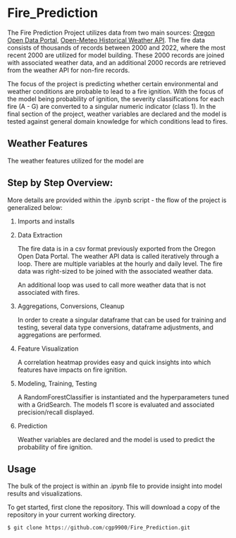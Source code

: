 # Fire_Prediction

The Fire Prediction Project utilizes data from two main sources: [Oregon Open Data Portal](https://data.oregon.gov/Natural-Resources/ODF-Fire-Occurrence-Data-2000-2022/fbwv-q84y/about_data), [Open-Meteo Historical Weather API](https://open-meteo.com/en/docs/historical-weather-api). The fire data consists of thousands of records between 2000 and 2022, where the most recent 2000 are utilized for model building. These 2000 records are joined with associated weather data, and an additional 2000 records are retrieved from the weather API for non-fire records. 

The focus of the project is predicting whether certain environmental and weather conditions are probable to lead to a fire ignition. With the focus of the model being probability of ignition, the severity classifications for each fire (A - G) are converted to a singular numeric indicator (class 1). In the final section of the project, weather variables are declared and the model is tested against general domain knowledge for which conditions lead to fires.

## Weather Features

The weather features utilized for the model are 

## Step by Step Overview:

More details are provided within the .ipynb script - the flow of the project is generalized below:

1. Imports and installs

2. Data Extraction

    The fire data is in a csv format previously exported from the Oregon Open Data Portal. The weather API data is called iteratively through a loop. There are multiple variables at the hourly and daily level. The fire data was right-sized to be joined with the associated weather data. 
    
    An additional loop was used to call more weather data that is not associated with fires. 

3. Aggregations, Conversions, Cleanup

    In order to create a singular dataframe that can be used for training and testing, several data type conversions, dataframe adjustments, and aggregations are performed. 

4. Feature Visualization

    A correlation heatmap provides easy and quick insights into which features have impacts on fire ignition. 

5. Modeling, Training, Testing

    A RandomForestClassifier is instantiated and the hyperparameters tuned with a GridSearch. The models f1 score is evaluated and associated precision/recall displayed. 

6. Prediction

    Weather variables are declared and the model is used to predict the probability of fire ignition.

## Usage

The bulk of the project is within an .ipynb file to provide insight into model results and visualizations.

To get started, first clone the repository. This will download a copy of the repository in your current working directory. 

```python
$ git clone https://github.com/cgp9900/Fire_Prediction.git
```
